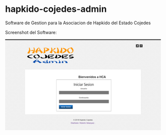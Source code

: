 # hapkido-cojedes-admin
Software de Gestion para la Asociacion de Hapkido del Estado Cojedes


Screenshot del Software:

![Alt text](/screenshot/login.png?raw=true "Login")
